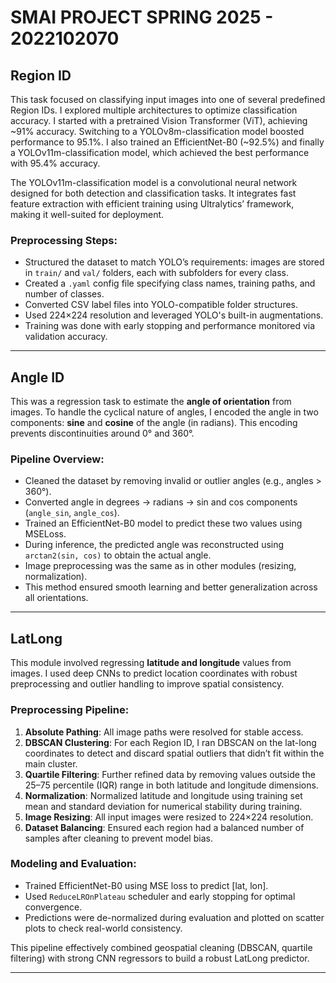 # SMAI PROJECT SPRING 2025 - 2022102070

## Region ID

This task focused on classifying input images into one of several predefined Region IDs. I explored multiple architectures to optimize classification accuracy. I started with a pretrained Vision Transformer (ViT), achieving ~91% accuracy. Switching to a YOLOv8m-classification model boosted performance to 95.1%. I also trained an EfficientNet-B0 (~92.5%) and finally a YOLOv11m-classification model, which achieved the best performance with 95.4% accuracy.

The YOLOv11m-classification model is a convolutional neural network designed for both detection and classification tasks. It integrates fast feature extraction with efficient training using Ultralytics’ framework, making it well-suited for deployment.

### Preprocessing Steps:
- Structured the dataset to match YOLO’s requirements: images are stored in `train/` and `val/` folders, each with subfolders for every class.
- Created a `.yaml` config file specifying class names, training paths, and number of classes.
- Converted CSV label files into YOLO-compatible folder structures.
- Used 224×224 resolution and leveraged YOLO's built-in augmentations.
- Training was done with early stopping and performance monitored via validation accuracy.

---

## Angle ID

This was a regression task to estimate the **angle of orientation** from images. To handle the cyclical nature of angles, I encoded the angle in two components: **sine** and **cosine** of the angle (in radians). This encoding prevents discontinuities around 0° and 360°.

### Pipeline Overview:
- Cleaned the dataset by removing invalid or outlier angles (e.g., angles > 360°).
- Converted angle in degrees → radians → sin and cos components (`angle_sin`, `angle_cos`).
- Trained an EfficientNet-B0 model to predict these two values using MSELoss.
- During inference, the predicted angle was reconstructed using `arctan2(sin, cos)` to obtain the actual angle.
- Image preprocessing was the same as in other modules (resizing, normalization).
- This method ensured smooth learning and better generalization across all orientations.

---

## LatLong

This module involved regressing **latitude and longitude** values from images. I used deep CNNs to predict location coordinates with robust preprocessing and outlier handling to improve spatial consistency.

### Preprocessing Pipeline:
1. **Absolute Pathing**: All image paths were resolved for stable access.
2. **DBSCAN Clustering**: For each Region ID, I ran DBSCAN on the lat-long coordinates to detect and discard spatial outliers that didn’t fit within the main cluster.
3. **Quartile Filtering**: Further refined data by removing values outside the 25–75 percentile (IQR) range in both latitude and longitude dimensions.
4. **Normalization**: Normalized latitude and longitude using training set mean and standard deviation for numerical stability during training.
5. **Image Resizing**: All input images were resized to 224×224 resolution.
6. **Dataset Balancing**: Ensured each region had a balanced number of samples after cleaning to prevent model bias.

### Modeling and Evaluation:
- Trained EfficientNet-B0 using MSE loss to predict [lat, lon].
- Used `ReduceLROnPlateau` scheduler and early stopping for optimal convergence.
- Predictions were de-normalized during evaluation and plotted on scatter plots to check real-world consistency.

This pipeline effectively combined geospatial cleaning (DBSCAN, quartile filtering) with strong CNN regressors to build a robust LatLong predictor.

---
